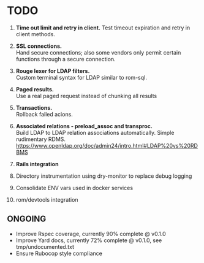 # TODO

1. **Time out limit and retry in client.**
    Test timeout expiration and retry in client methods.

2. **SSL connections.**  
    Hand secure connections; also some vendors only permit certain functions through a secure connection.

3. **Rouge lexer for LDAP filters.**  
    Custom terminal syntax for LDAP similar to rom-sql.

4. **Paged results.**  
    Use a real paged request instead of chunking all results

5. **Transactions.**  
    Rollback failed acions.

6. **Associated relations - preload_assoc and transproc.**   
    Build LDAP to LDAP relation associations automatically.
    Simple rudimentary RDMS.
    <https://www.openldap.org/doc/admin24/intro.html#LDAP%20vs%20RDBMS>

7. **Rails integration**

8. Directory instrumentation using dry-monitor to replace debug logging

9. Consolidate ENV vars used in docker services

10. rom/devtools integration


## ONGOING

- Improve Rspec coverage, currently 90% complete @ v0.1.0
- Improve Yard docs, currently 72% complete @ v0.1.0, see tmp/undocumented.txt
- Ensure Rubocop style compliance
